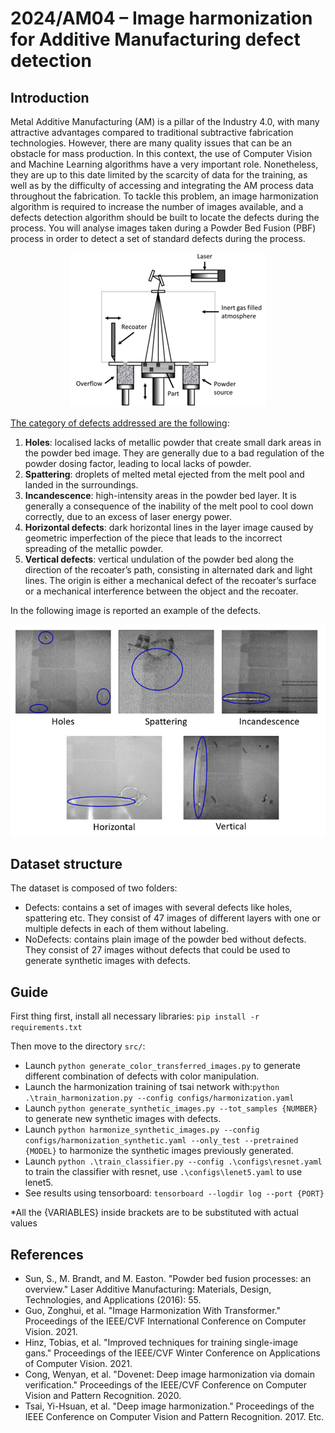 # 2024/AM04 – Image harmonization for Additive Manufacturing defect detection

## Introduction
Metal Additive Manufacturing (AM) is a pillar of the Industry 4.0, with many attractive advantages compared to traditional subtractive fabrication technologies. However, there are many quality issues that can be an obstacle for mass production. In this context, the use of Computer Vision and Machine Learning algorithms have a very important role. Nonetheless, they are up to this date limited by the scarcity of data for the training, as well as by the difficulty of accessing and integrating the AM process data throughout the fabrication. To tackle this problem, an image harmonization algorithm is required to increase the number of images available, and a defects detection algorithm should be built to locate the defects during the process.
You will analyse images taken during a Powder Bed Fusion (PBF) process in order to detect a set of standard defects during the process. 

<p align="center">
  <img src="./docs/imgs/Picture1.png" alt="Picture 1"/>
</p>


<u>The category of defects addressed are the following</u>:
1.	**Holes**: localised lacks of metallic powder that create small dark areas in the powder bed image. They are generally due to a bad regulation of the powder dosing factor, leading to local lacks of powder.
2.	**Spattering**: droplets of melted metal ejected from the melt pool and landed in the surroundings.
3.	**Incandescence**: high-intensity areas in the powder bed layer. It is generally a consequence of the inability of the melt pool to cool down correctly, due to an excess of laser energy power. 
4.	**Horizontal defects**: dark horizontal lines in the layer image caused by geometric imperfection of the piece that leads to the incorrect spreading of the metallic powder. 
5.	**Vertical defects**: vertical undulation of the powder bed along the direction of the recoater’s path, consisting in alternated dark and light lines. The origin is either a mechanical defect of the recoater’s surface or a mechanical interference between the object and the recoater.

In the following image is reported an example of the defects.

<p align="center">
  <img src="./docs/imgs/Picture2.png" alt="Picture 2"/>
</p>
 
## Dataset structure
The dataset is composed of two folders:
- Defects: contains a set of images with several defects like holes, spattering etc. They consist of 47 images of different layers with one or multiple defects in each of them without labeling. 
- NoDefects: contains plain image of the powder bed without defects. They consist of 27 images without defects that could be used to generate synthetic images with defects. 

## Guide
First thing first, install all necessary libraries: `pip install -r requirements.txt`

Then move to the directory `src/`:
- Launch `python generate_color_transferred_images.py` to generate different combination of defects with color manipulation.
- Launch the harmonization training of tsai network with:`python .\train_harmonization.py --config configs/harmonization.yaml`
- Launch `python generate_synthetic_images.py --tot_samples {NUMBER}` to generate new synthetic images with defects.
- Launch `python harmonize_synthetic_images.py --config configs/harmonization_synthetic.yaml --only_test --pretrained {MODEL}` to harmonize the synthetic images previously generated.
- Launch `python .\train_classifier.py --config .\configs\resnet.yaml` to train the classifier with resnet, use `.\configs\lenet5.yaml` to use lenet5.
- See results using tensorboard: `tensorboard --logdir log --port {PORT}`

*All the {VARIABLES} inside brackets are to be substituted with actual values

## References
- Sun, S., M. Brandt, and M. Easton. "Powder bed fusion processes: an overview." Laser Additive Manufacturing: Materials, Design, Technologies, and Applications (2016): 55. 
- Guo, Zonghui, et al. "Image Harmonization With Transformer." Proceedings of the IEEE/CVF International Conference on Computer Vision. 2021.
- Hinz, Tobias, et al. "Improved techniques for training single-image gans." Proceedings of the IEEE/CVF Winter Conference on Applications of Computer Vision. 2021.
- Cong, Wenyan, et al. "Dovenet: Deep image harmonization via domain verification." Proceedings of the IEEE/CVF Conference on Computer Vision and Pattern Recognition. 2020.
- Tsai, Yi-Hsuan, et al. "Deep image harmonization." Proceedings of the IEEE Conference on Computer Vision and Pattern Recognition. 2017.
Etc.
